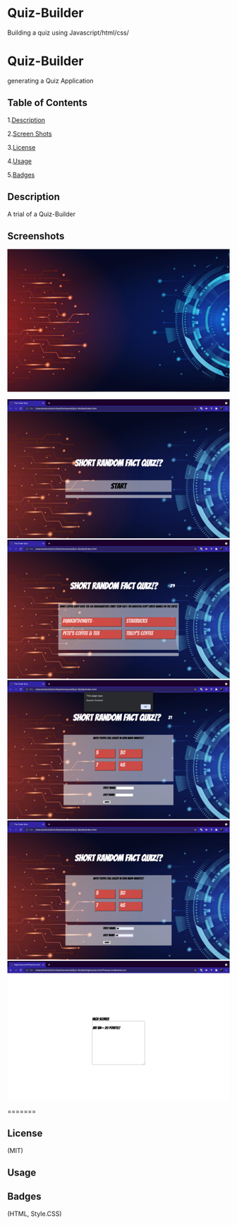# Quiz-Builder
Building a quiz using Javascript/html/css/
# Quiz-Builder
generating a Quiz Application


## Table of Contents

1.[Description](#Description)

2.[Screen Shots](#Screenshots)

3.[License](#License)

4.[Usage](#Usage)

5.[Badges](#Badges)

## Description
A trial of a Quiz-Builder

## Screenshots
![Quiz-Builder](assets/images/code.jpeg)

![Quiz-Builder](assets/images/ss30.png)
![Quiz-Builder](assets/images/ss31.png)
![Quiz-Builder](assets/images/ss32.png)
![Quiz-Builder](assets/images/ss33.png)
![Quiz-Builder](assets/images/ss34.png)

=======

## License
(MIT)

## Usage

## Badges
(HTML, Style.CSS)

